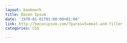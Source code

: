 ```yaml
---
layout: bookmark
title: Bacon Ipsum
date: '1970-01-01T01:00:00+01:00'
link: http://baconipsum.com/?paras=5=meat-and-filler
categories: CSS

---
```

